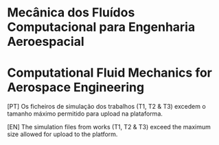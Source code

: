 # Mecânica dos Fluídos Computacional para Engenharia Aeroespacial

# Computational Fluid Mechanics for Aerospace Engineering

[PT] Os ficheiros de simulação dos trabalhos (T1, T2 & T3) excedem o tamanho máximo permitido para upload na plataforma.

[EN] The simulation files from works (T1, T2 & T3) exceed the maximum size allowed for upload to the platform.
